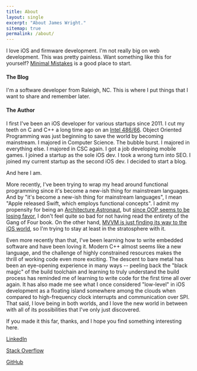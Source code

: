 ```yaml
---
title: About
layout: single
excerpt: "About James Wright."
sitemap: true
permalink: /about/
---
```


I love iOS and firmware development. I'm not really big on web development. This was pretty painless. Want something like this for yourself? <a href="https://mmistakes.github.io/minimal-mistakes/">Minimal Mistakes</a> is a good place to start.

#### The Blog
I'm a software developer from Raleigh, NC. This is where I put things that I want to share and remember later.

#### The Author
I first 
I've been an iOS developer for various startups since 2011. I cut my teeth on C and C++ a long time ago on an [Intel 486/66](https://en.wikipedia.org/wiki/Intel_80486). Object Oriented Programming was just beginning to save the world by becoming mainstream. I majored in Computer Science. The bubble burst. I majored in everything else. I majored in CSC again. I got a job developing mobile games. I joined a startup as the sole iOS dev. I took a wrong turn into SEO. I joined my current startup as the second iOS dev. I decided to start a blog.

And here I am.

More recently, I've been trying to wrap my head around functional programming since it's become a new-ish thing for mainstream languages. And by "it's become a new-ish thing for mainstream languages", I mean "Apple released Swift, which employs functional concepts". I admit my propensity for being an [Architecture Astronaut](http://www.joelonsoftware.com/articles/fog0000000018.html), but [since OOP seems to be losing favor](http://www.smashcompany.com/technology/object-oriented-programming-is-an-expensive-disaster-which-must-end), I don't feel quite so bad for not having read the entirety of the Gang of Four book. On the other hand, [MVVM is just finding its way to the iOS world](http://www.objc.io/issue-13/mvvm.html), so I'm trying to stay at least in the stratosphere with it.

Even more recently than that, I've been learning how to write embedded software and have been loving it. Modern C++ almost seems like a new language, and the challenge of highly constrained resources makes the thrill of working code even more exciting. The descent to bare metal has been an eye-opening experience in many ways -- peeling back the "black magic" of the build toolchain and learning to truly understand the build process has reminded me of learning to write code for the first time all over again. It has also made me see what I once considered "low-level" in iOS development as a floating island somewhere among the clouds when compared to high-frequency clock interrupts and communication over SPI. That said, I love being in both worlds, and I love the new world in between with all of its possibilities that I've only just discovered.

If you made it this far, thanks, and I hope you find something interesting here.

[LinkedIn](http://www.linkedin.com/pub/james-wright/26/434/67b/)

[Stack Overflow](http://stackoverflow.com/users/919790/ralfonso)

[GitHub](https://github.com/james919)